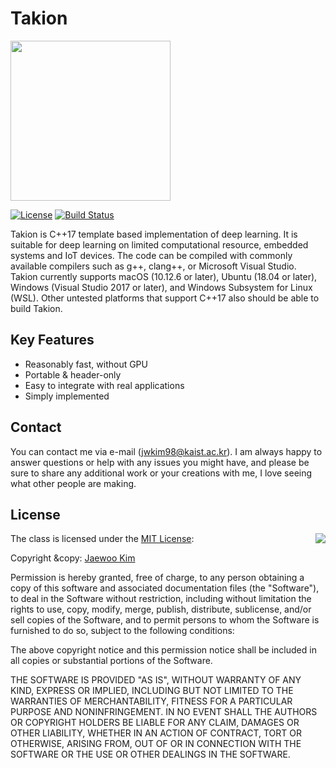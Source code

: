 # Takion

<img src="https://github.com/jwkim98/Takion/blob/master/Medias/Logo.png" width=256 dimension=256 />

[![License](https://img.shields.io/badge/Licence-MIT-blue.svg)](https://github.com/jwkim98/Takion/blob/master/LICENSE) [![Build Status](https://dev.azure.com/jwkimrhkgkr/Takion/_apis/build/status/jwkim98.Takion?branchName=master)](https://dev.azure.com/jwkimrhkgkr/Takion/_build/latest?definitionId=1&branchName=master)

Takion is C++17 template based implementation of deep learning. It is suitable for deep learning on limited computational resource, embedded systems and IoT devices. The code can be compiled with commonly available compilers such as g++, clang++, or Microsoft Visual Studio. Takion currently supports macOS (10.12.6 or later), Ubuntu (18.04 or later), Windows (Visual Studio 2017 or later), and Windows Subsystem for Linux (WSL). Other untested platforms that support C++17 also should be able to build Takion.

## Key Features

- Reasonably fast, without GPU
- Portable & header-only
- Easy to integrate with real applications
- Simply implemented

## Contact

You can contact me via e-mail (jwkim98@kaist.ac.kr). I am always happy to answer questions or help with any issues you might have, and please be sure to share any additional work or your creations with me, I love seeing what other people are making.

## License

<img align="right" src="http://opensource.org/trademarks/opensource/OSI-Approved-License-100x137.png">

The class is licensed under the [MIT License](http://opensource.org/licenses/MIT):

Copyright &copy: [Jaewoo Kim](https://github.com/jwkim98)

Permission is hereby granted, free of charge, to any person obtaining a copy of this software and associated documentation files (the "Software"), to deal in the Software without restriction, including without limitation the rights to use, copy, modify, merge, publish, distribute, sublicense, and/or sell copies of the Software, and to permit persons to whom the Software is furnished to do so, subject to the following conditions:

The above copyright notice and this permission notice shall be included in all copies or substantial portions of the Software.

THE SOFTWARE IS PROVIDED "AS IS", WITHOUT WARRANTY OF ANY KIND, EXPRESS OR IMPLIED, INCLUDING BUT NOT LIMITED TO THE WARRANTIES OF MERCHANTABILITY, FITNESS FOR A PARTICULAR PURPOSE AND NONINFRINGEMENT. IN NO EVENT SHALL THE AUTHORS OR COPYRIGHT HOLDERS BE LIABLE FOR ANY CLAIM, DAMAGES OR OTHER LIABILITY, WHETHER IN AN ACTION OF CONTRACT, TORT OR OTHERWISE, ARISING FROM, OUT OF OR IN CONNECTION WITH THE SOFTWARE OR THE USE OR OTHER DEALINGS IN THE SOFTWARE.
